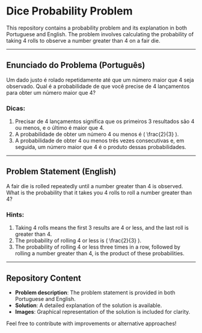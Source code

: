 # Dice Probability Problem

This repository contains a probability problem and its explanation in both Portuguese and English. The problem involves calculating the probability of taking 4 rolls to observe a number greater than 4 on a fair die.

---

## Enunciado do Problema (Português)
Um dado justo é rolado repetidamente até que um número maior que 4 seja observado. Qual é a probabilidade de que você precise de 4 lançamentos para obter um número maior que 4?

### Dicas:
1. Precisar de 4 lançamentos significa que os primeiros 3 resultados são 4 ou menos, e o último é maior que 4.
2. A probabilidade de obter um número 4 ou menos é \( \frac{2}{3} \).
3. A probabilidade de obter 4 ou menos três vezes consecutivas e, em seguida, um número maior que 4 é o produto dessas probabilidades.

---

## Problem Statement (English)
A fair die is rolled repeatedly until a number greater than 4 is observed. What is the probability that it takes you 4 rolls to roll a number greater than 4?

### Hints:
1. Taking 4 rolls means the first 3 results are 4 or less, and the last roll is greater than 4.
2. The probability of rolling 4 or less is \( \frac{2}{3} \).
3. The probability of rolling 4 or less three times in a row, followed by rolling a number greater than 4, is the product of these probabilities.

---

## Repository Content
- **Problem description**: The problem statement is provided in both Portuguese and English.
- **Solution**: A detailed explanation of the solution is available.
- **Images**: Graphical representation of the solution is included for clarity.

Feel free to contribute with improvements or alternative approaches!

